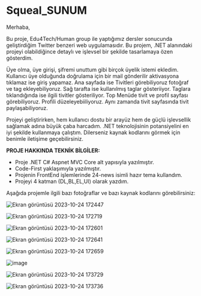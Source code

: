 # Squeal_SUNUM

Merhaba,

Bu proje, Edu4Tech/Human group ile yaptığımız dersler sonucunda geliştirdiğim Twitter benzeri web uygulamasıdır. Bu projem, .NET alanındaki projeyi olabildiğince detaylı ve işlevsel bir şekilde tasarlamaya özen gösterdim. 

Üye olma, üye girişi, şifremi unuttum gibi birçok üyelik istemi ekledim. Kullanıcı üye olduğunda doğrulama için bir mail gönderilir aktivasyona tıklamaz ise giriş yapamaz.
Ana sayfada ise Tivitleri görebiliyoruz fotoğraf ve tag ekleyebiliyoruz. Sağ tarafta ise kullanılmış taglar gösteriiyor. Taglara tıklandığında ise ilgili tivitler gösteriliyor. 
Top Menüde tivit ve profil sayfası görebiliyoruz. Profili düzeleyebiiliyoruz. Aynı zamanda tivit sayfasında tivit paylaşabiliyoruz.

Projeyi geliştirirken, hem kullanıcı dostu bir arayüz hem de güçlü işlevsellik sağlamak adına büyük çaba harcadım. .NET teknolojisinin potansiyelini en iyi şekilde kullanmaya çalıştım. Dilerseniz kaynak kodlarını görmek için benimle iletişime geçebilirsiniz.

**PROJE HAKKINDA TEKNİK BİLGİLER:**
- Proje .NET C# Aspnet MVC Core alt yapısıyla yazılmıştır.
- Code-First yaklaşımıyla yazılmıştır.
- Projenin FrontEnd işlemlerinde 24-news isimli hazır tema kullandım.
- Projeyi 4 katman (DL,BL,EL,UI) olarak yazdım.

Aşağıda projemle ilgili bazı fotoğraflar ve bazı kaynak kodlarını görebilirsiniz:

![Ekran görüntüsü 2023-10-24 172447](https://github.com/osmanmurat/Squeal_SUNUM/assets/115216994/a5b8545e-c5b4-4b72-bda0-0cd0d55b4779)

![Ekran görüntüsü 2023-10-24 172719](https://github.com/osmanmurat/Squeal_SUNUM/assets/115216994/e9be92ec-843d-4829-9bf6-b860a72b7ef2)

![Ekran görüntüsü 2023-10-24 172601](https://github.com/osmanmurat/Squeal_SUNUM/assets/115216994/ffd2b774-a8be-411b-8279-a794a0296653)

![Ekran görüntüsü 2023-10-24 172641](https://github.com/osmanmurat/Squeal_SUNUM/assets/115216994/6ea0edd6-4b77-4557-8d76-9d62bb265803)

![Ekran görüntüsü 2023-10-24 172659](https://github.com/osmanmurat/Squeal_SUNUM/assets/115216994/c4a4e497-e7ee-4778-9dad-01cda46f844e)

![image](https://github.com/osmanmurat/Squeal_SUNUM/assets/115216994/46b5eb99-8e82-4fa3-ac2a-abca072b7a62)


![Ekran görüntüsü 2023-10-24 173729](https://github.com/osmanmurat/Squeal_SUNUM/assets/115216994/768a8df7-6b22-4715-a8f6-115620ef7c76)

![Ekran görüntüsü 2023-10-24 173736](https://github.com/osmanmurat/Squeal_SUNUM/assets/115216994/6c32ec83-39cc-49d2-b32a-f2c1317c8578)



